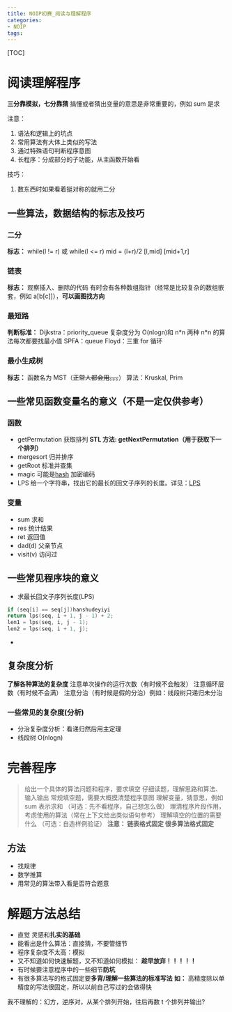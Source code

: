 ```yaml
---
title: NOIP初赛_阅读与理解程序
categories:
- NOIP
tags:
---
```



[TOC]

# 阅读理解程序

**三分靠模拟，七分靠猜**
搞懂或者猜出变量的意思是非常重要的，例如 sum 是求

注意：

1. 语法和逻辑上的坑点
2. 常用算法有大体上类似的写法
3. 通过特殊语句判断程序意图
4. 长程序：分成部分的子功能，从主函数开始看

技巧：

1. 数东西时如果看着挺对称的就用二分

## 一些算法，数据结构的标志及技巧

### 二分

**标志：**
while(l != r) 或 while(l <= r)
mid = (l+r)/2
[l,mid] [mid+1,r]

### 链表

**标志：** 观察插入、删除的代码
有时会有各种数组指针（经常是比较复杂的数组嵌套，例如 a[b[c]]），**可以画图找方向**

### 最短路

**判断标准：**
Dijkstra：priority_queue 复杂度分为 O(nlogn)和 n\*n 两种 n\*n 的算法每次都要找最小值
SPFA：queue
Floyd：三重 for 循环

### 最小生成树

**标志：** 函数名为 MST（~~正常人都会用。。。~~）
算法：Kruskal, Prim

## 一些常见函数变量名的意义（不是一定仅供参考）

### 函数

- getPermutation 获取排列
  **STL 方法: getNextPermutation（用于获取下一个排列）**
- mergesort 归并排序
- getRoot 标准并查集
- magic 可能是[hash](https://baike.baidu.com/item/Hash/390310?fr=aladdin) 加密编码
- LPS 给一个字符串，找出它的最长的回文子序列的长度。详见：[LPS](https://blog.csdn.net/qq_27231343/article/details/51054448?ops_request_misc=%257B%2522request%255Fid%2522%253A%2522160170073119725222425130%2522%252C%2522scm%2522%253A%252220140713.130102334..%2522%257D&request_id=160170073119725222425130&biz_id=0&utm_medium=distribute.pc_search_result.none-task-blog-2~all~top_click~default-2-51054448.first_rank_ecpm_v3_pc_rank_v2&utm_term=lps&spm=1018.2118.3001.4187)

### 变量

- sum 求和
- res 统计结果
- ret 返回值
- dad(d) 父亲节点
- visit(v) 访问过

## 一些常见程序块的意义

- 求最长回文子序列长度(LPS)

```cpp
if (seq[i] == seq[j])hanshudeyiyi
return lps(seq, i + 1, j - 1) + 2;
len1 = lps(seq, i, j - 1);
len2 = lps(seq, i + 1, j);
```

-

## 复杂度分析

**了解各种算法的复杂度**
注意单次操作的运行次数（有时候不会触发）
注意循环层数（有时候不会满）
注意分治（有时候是假的分治）例如：线段树只递归未分治

### 一些常见的复杂度(分析)

- 分治复杂度分析：看递归然后用主定理
- 线段树 O(nlogn)


# 完善程序

> 给出一个具体的算法问题和程序，要求填空
> 仔细读题，理解思路和算法、输入输出
> 常规填空题，需要大概摸清楚程序意图
> 理解变量，猜意思，例如 sum 表示求和
> （可选：先不看程序，自己想怎么做）
> 理清程序片段作用，考虑使用的算法（常在上下文给出类似语句参考）
> 理解填空的位置的需要什么
> （可选：自造样例验证）
> **注意：
> 链表格式固定
> 很多算法格式固定**

## 方法

- 找规律
- 数学推算
- 用常见的算法带入看是否符合题意

# 解题方法总结

- 直觉 灵感和**扎实的基础**
- 能看出是什么算法：直接猜，不要管细节
- 程序复杂度不太高：模拟
- 又不知道如何快速解题，又不知道如何模拟： **趁早放弃！！！！！**
- 有时候要注意程序中的一些细节**防坑**
- 有很多算法写的格式固定要**多背/理解一些算法的标准写法**
  **如：** 高精度除以单精度的写法很固定，所以以前自己写过的会做得快

我不理解的：幻方，逆序对，从某个排列开始，往后再数 t 个排列并输出?
